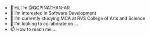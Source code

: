 - 👋 Hi, I’m @GOPINATHAN-AR
- 👀 I’m interested in Software Development
- 🌱 I’m currently studying MCA at RVS College of Arts and Science
- 💞️ I’m looking to collaborate on ...
- 📫 How to reach me ...

<!---
GOPINATHAN-AR/GOPINATHAN-AR is a ✨ special ✨ repository because its `README.md` (this file) appears on your GitHub profile.
You can click the Preview link to take a look at your changes.
--->
